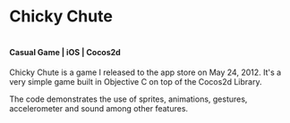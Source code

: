 <h1>Chicky Chute<h1>
<h4>Casual Game | iOS | Cocos2d</h4>

<p>
Chicky Chute is a game I released to the app store on May 24, 2012.
It's a very simple game built in Objective C on top of the Cocos2d Library.

The code demonstrates the use of sprites, animations, gestures, accelerometer and sound among other features.

</p>
